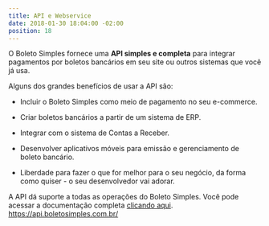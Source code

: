 ```yaml
---
title: API e Webservice
date: 2018-01-30 18:04:00 -02:00
position: 18
---
```


O Boleto Simples fornece uma **API simples e completa** para integrar pagamentos por boletos bancários em seu site ou outros sistemas que você já usa.

Alguns dos grandes benefícios de usar a API são:

* Incluir o Boleto Simples como meio de pagamento no seu e-commerce.

* Criar boletos bancários a partir de um sistema de ERP.

* Integrar com o sistema de Contas a Receber.

* Desenvolver aplicativos móveis para emissão e gerenciamento de boleto bancário.

* Liberdade para fazer o que for melhor para o seu negócio, da forma como quiser - o seu desenvolvedor vai adorar.

A API dá suporte a todas as operações do Boleto Simples. Você pode acessar a documentação completa [clicando aqui](https://api.boletosimples.com.br/). https://api.boletosimples.com.br/